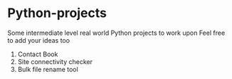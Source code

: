 # Python-projects

Some intermediate level real world Python projects to work upon
Feel free to add your ideas too

1. Contact Book
2. Site connectivity checker
3. Bulk file rename tool
